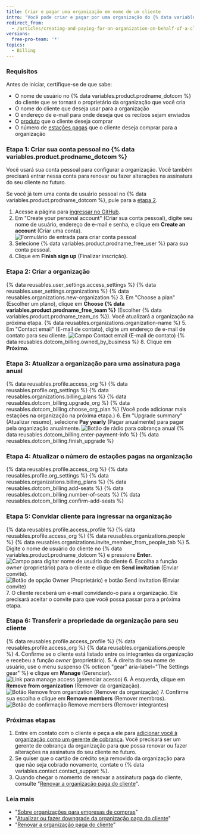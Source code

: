 ```yaml
---
title: Criar e pagar uma organização em nome de um cliente
intro: 'Você pode criar e pagar por uma organização do {% data variables.product.prodname_dotcom %} em nome de um cliente.'
redirect_from:
  - /articles/creating-and-paying-for-an-organization-on-behalf-of-a-client
versions:
  free-pro-team: '*'
topics:
  - Billing
---
```


### Requisitos

Antes de iniciar, certifique-se de que sabe:
- O nome de usuário no {% data variables.product.prodname_dotcom %} do cliente que se tornará o proprietário da organização que você cria
- O nome do cliente que deseja usar para a organização
- O endereço de e-mail para onde deseja que os recibos sejam enviados
- O [produto](/articles/github-s-products) que o cliente deseja comprar
- O número de [estações pagas](/articles/about-per-user-pricing/) que o cliente deseja comprar para a organização

### Etapa 1: Criar sua conta pessoal no {% data variables.product.prodname_dotcom %}

Você usará sua conta pessoal para configurar a organização. Você também precisará entrar nessa conta para renovar ou fazer alterações na assinatura do seu cliente no futuro.

Se você já tem uma conta de usuário pessoal no {% data variables.product.prodname_dotcom %}, pule para a [etapa 2](#step-2-create-the-organization).

1. Acesse a página para [ingressar no GitHub](https://github.com/join).
2. Em "Create your personal account" (Criar sua conta pessoal), digite seu nome de usuário, endereço de e-mail e senha, e clique em **Create an account** (Criar uma conta). ![Formulário de entrada para criar conta pessoal](/assets/images/help/billing/billing_create_your_personal_account_form.png)
3. Selecione {% data variables.product.prodname_free_user %} para sua conta pessoal.
4. Clique em **Finish sign up** (Finalizar inscrição).

### Etapa 2: Criar a organização

{% data reusables.user_settings.access_settings %}
{% data reusables.user_settings.organizations %}
{% data reusables.organizations.new-organization %}
3. Em "Choose a plan" (Escolher um plano), clique em **Choose {% data variables.product.prodname_free_team %}** (Escolher {% data variables.product.prodname_team_os %}). Você atualizará a organização na próxima etapa.
{% data reusables.organizations.organization-name %}
5. Em "Contact email" (E-mail de contato), digite um endereço de e-mail de contato para seu cliente. ![Campo Contact email (E-mail de contato)](/assets/images/help/organizations/contact-email-field.png)
{% data reusables.dotcom_billing.owned_by_business %}
8. Clique em **Próximo**.

### Etapa 3: Atualizar a organização para uma assinatura paga anual


{% data reusables.profile.access_org %}
{% data reusables.profile.org_settings %}
{% data reusables.organizations.billing_plans %}
{% data reusables.dotcom_billing.upgrade_org %}
{% data reusables.dotcom_billing.choose_org_plan %} (Você pode adicionar mais estações na organização na próxima etapa.)
6. Em "Upgrade summary" (Atualizar resumo), selecione **Pay yearly** (Pagar anualmente) para pagar pela organização anualmente. ![Botão de rádio para cobrança anual](/assets/images/help/billing/choose-annual-billing-org-resellers.png)
{% data reusables.dotcom_billing.enter-payment-info %}
{% data reusables.dotcom_billing.finish_upgrade %}

### Etapa 4: Atualizar o número de estações pagas na organização

{% data reusables.profile.access_org %}
{% data reusables.profile.org_settings %}
{% data reusables.organizations.billing_plans %}
{% data reusables.dotcom_billing.add-seats %}
{% data reusables.dotcom_billing.number-of-seats %}
{% data reusables.dotcom_billing.confirm-add-seats %}

### Etapa 5: Convidar cliente para ingressar na organização

{% data reusables.profile.access_profile %}
{% data reusables.profile.access_org %}
{% data reusables.organizations.people %}
{% data reusables.organizations.invite_member_from_people_tab %}
5. Digite o nome de usuário do cliente no {% data variables.product.prodname_dotcom %} e pressione **Enter**. ![Campo para digitar nome de usuário do cliente](/assets/images/help/organizations/org-invite-modal.png)
6. Escolha a função *owner* (proprietário) para o cliente e clique em **Send invitation** (Enviar convite). ![Botão de opção Owner (Proprietário) e botão Send invitation (Enviar convite)](/assets/images/help/organizations/add-owner-send-invite-reseller.png)
7. O cliente receberá um e-mail convidando-o para a organização. Ele precisará aceitar o convite para que você possa passar para a próxima etapa.

### Etapa 6: Transferir a propriedade da organização para seu cliente

{% data reusables.profile.access_profile %}
{% data reusables.profile.access_org %}
{% data reusables.organizations.people %}
4. Confirme se o cliente está listado entre os integrantes da organização e recebeu a função *owner* (proprietário).
5. À direita do seu nome de usuário, use o menu suspenso {% octicon "gear" aria-label="The Settings gear" %} e clique em **Manage** (Gerenciar). ![Link para manage access (gerenciar acesso)](/assets/images/help/organizations/member-manage-access.png)
6. À esquerda, clique em **Remove from organization** (Remover da organização). ![Botão Remove from organization (Remover da organização)](/assets/images/help/organizations/remove-from-org-button.png)
7. Confirme sua escolha e clique em **Remove members** (Remover membros). ![Botão de confirmação Remove members (Remover integrantes)](/assets/images/help/organizations/confirm-remove-from-org.png)

### Próximas etapas

1. Entre em contato com o cliente e peça a ele para [adicionar você à organização como um gerente de cobrança](/articles/adding-a-billing-manager-to-your-organization). Você precisará ser um gerente de cobrança da organização para que possa renovar ou fazer alterações na assinatura do seu cliente no futuro.
2. Se quiser que o cartão de crédito seja removido da organização para que não seja cobrado novamente, contate o {% data variables.contact.contact_support %}.
3. Quando chegar o momento de renovar a assinatura paga do cliente, consulte "[Renovar a organização paga do cliente](/articles/renewing-your-client-s-paid-organization)".

### Leia mais

- "[Sobre organizações para empresas de compras](/articles/about-organizations-for-procurement-companies)"
- "[Atualizar ou fazer downgrade da organização paga do cliente](/articles/upgrading-or-downgrading-your-client-s-paid-organization)"
- "[Renovar a organização paga do cliente](/articles/renewing-your-client-s-paid-organization)"

